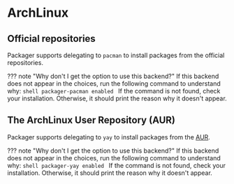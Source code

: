 # ArchLinux

## Official repositories

Packager supports delegating to `pacman` to install packages from the official repositories.

??? note "Why don't I get the option to use this backend?"
    If this backend does not appear in the choices, run the following command to understand why:
    ```shell
    packager-pacman enabled
    ```
    If the command is not found, check your installation. 
    Otherwise, it should print the reason why it doesn't appear.

## The ArchLinux User Repository (AUR)

Packager supports delegating to `yay` to install packages from the [AUR](https://wiki.archlinux.org/title/Arch_User_Repository).

??? note "Why don't I get the option to use this backend?"
    If this backend does not appear in the choices, run the following command to understand why:
    ```shell
    packager-yay enabled
    ```
    If the command is not found, check your installation.
    Otherwise, it should print the reason why it doesn't appear.
